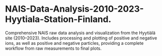 # NAIS-Data-Analysis-2010-2023-Hyytiala-Station-Finland.
Comprehensive NAIS raw data analysis and visualization from the Hyytiälä site (2010–2023). Includes processing and plotting of positive and negative ions, as well as positive and negative particles, providing a complete workflow from raw measurements to final plots.
